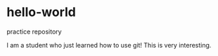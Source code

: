 # hello-world
practice repository

I am a student who just learned how to use git!
This is very interesting.

